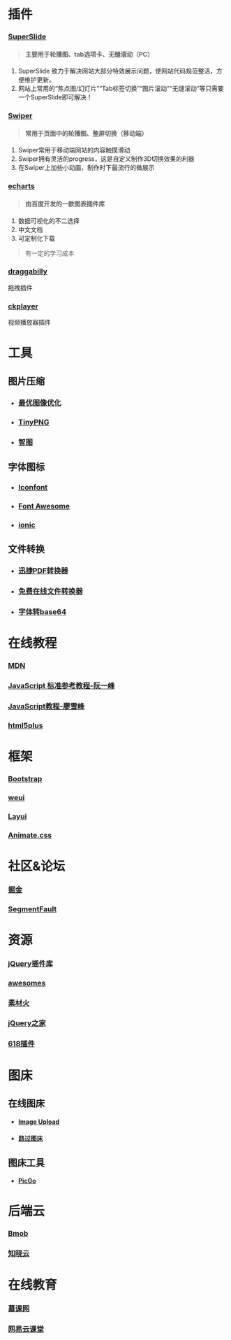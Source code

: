 # 插件
### [SuperSlide](http://www.superslide2.com/index.html)
> #### 主要用于轮播图、tab选项卡、无缝滚动（PC）

1. SuperSlide 致力于解决网站大部分特效展示问题，使网站代码规范整洁，方便维护更新。
2. 网站上常用的“焦点图/幻灯片”“Tab标签切换”“图片滚动”“无缝滚动”等只需要一个SuperSlide即可解决！

### [Swiper](https://www.swiper.com.cn/)
> #### 常用于页面中的轮播图、整屏切换（移动端）

1. Swiper常用于移动端网站的内容触摸滑动
2. Swiper拥有灵活的progress，这是自定义制作3D切换效果的利器
3. 在Swiper上加些小动画，制作时下最流行的微展示

### [echarts](http://echarts.apache.org/)
> #### 由百度开发的一款图表插件库

1. 数据可视化的不二选择
2. 中文文档
3. 可定制化下载
> 有一定的学习成本

### [draggabilly](https://draggabilly.desandro.com/)

拖拽插件

### [ckplayer](http://www.ckplayer.com/)

视频播放器插件

# 工具

## 图片压缩

- ### [最优图像优化](https://zh.recompressor.com/)

- ### [TinyPNG](https://tinypng.com/)

- ### [智图](https://zhitu.isux.us/)

## 字体图标

- ### [Iconfont](https://www.iconfont.cn/)

- ### [Font Awesome](https://fontawesome.dashgame.com/)

- ### [ionic](https://ionicons.com/)

## 文件转换

- ### [迅捷PDF转换器](https://app.xunjiepdf.com/) 

- ### [免费在线文件转换器](https://cn.office-converter.com/)

- ### [字体转base64](https://www.giftofspeed.com/base64-encoder/)

# 在线教程

### [MDN](https://developer.mozilla.org/zh-CN/)

### [JavaScript 标准参考教程-阮一峰](https://javascript.ruanyifeng.com/)

### [JavaScript教程-廖雪峰](https://www.liaoxuefeng.com/wiki/1022910821149312)

### [html5plus](http://www.html5plus.org/#home)

# 框架

### [Bootstrap](https://www.bootcss.com/)

### [weui](https://weui.io/)

### [Layui](https://www.layui.com/)

### [Animate.css](https://animate.style/)

# 社区&论坛

### [掘金](https://juejin.im/)

### [SegmentFault](https://segmentfault.com/)



# 资源

### [jQuery插件库](jq22.com)

### [awesomes](https://www.awesomes.cn/)

### [素材火](https://www.sucaihuo.com/)

### [jQuery之家](http://www.htmleaf.com/)

### [618插件](http://618cj.com/)



# 图床

## 在线图床

- #### [Image Upload](https://sm.ms/)

- #### [路过图床](https://imgchr.com/)

## 图床工具

- #### [PicGo](https://github.com/Molunerfinn/PicGo)

# 后端云

### [Bmob](https://www.bmob.cn/)

### [知晓云](https://cloud.minapp.com/)

# 在线教育

### [慕课网](https://www.imooc.com/)

### [网易云课堂](https://study.163.com/)





